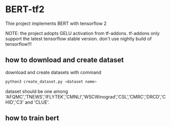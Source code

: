 # BERT-tf2
Thie project implements BERT with tensorflow 2

NOTE: the project adopts GELU activation from tf-addons. tf-addons only support the latest tensorflow stable version. don't use nightly build of tensorflow!!!

## how to download and create dataset
download and create datasets with command

```bash
python3 create_dataset.py <dataset name>
```

dataset should be one among 'AFQMC','TNEWS','IFLYTEK','CMNLI','WSCWinograd','CSL','CMRC','DRCD','CHID','C3' and 'CLUE'.

## how to train bert
